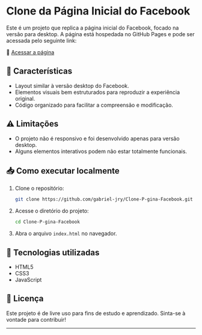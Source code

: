 # Clone da Página Inicial do Facebook

Este é um projeto que replica a página inicial do Facebook, focado na versão para desktop. A página está hospedada no GitHub Pages e pode ser acessada pelo seguinte link:

🔗 [Acessar a página](https://gabriel-jry.github.io/Clone-P-gina-Facebook/)

## 📌 Características
- Layout similar à versão desktop do Facebook.
- Elementos visuais bem estruturados para reproduzir a experiência original.
- Código organizado para facilitar a compreensão e modificação.

## ⚠️ Limitações
- O projeto não é responsivo e foi desenvolvido apenas para versão desktop.
- Alguns elementos interativos podem não estar totalmente funcionais.

## 📥 Como executar localmente
1. Clone o repositório:
   ```bash
   git clone https://github.com/gabriel-jry/Clone-P-gina-Facebook.git
   ```
2. Acesse o diretório do projeto:
   ```bash
   cd Clone-P-gina-Facebook
   ```
3. Abra o arquivo `index.html` no navegador.

## 🔧 Tecnologias utilizadas
- HTML5
- CSS3
- JavaScript

## 📜 Licença
Este projeto é de livre uso para fins de estudo e aprendizado. Sinta-se à vontade para contribuir!

---
